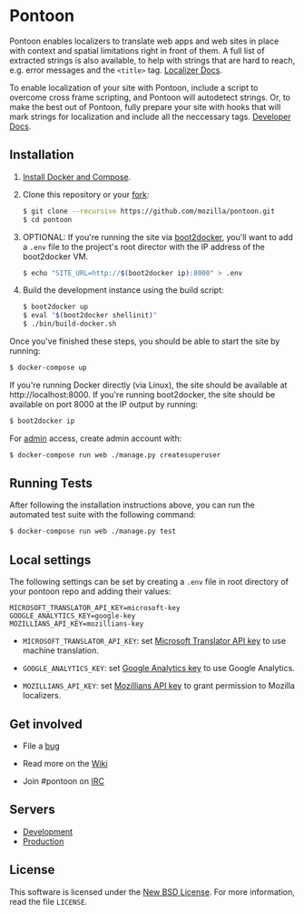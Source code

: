Pontoon
=======
Pontoon enables localizers to translate web apps and web sites in place with context and spatial limitations right in front of them. A full list of extracted strings is also available, to help with strings that are hard to reach, e.g. error messages and the `<title>` tag. [Localizer Docs](https://developer.mozilla.org/en-US/docs/Localizing_with_Pontoon).

To enable localization of your site with Pontoon, include a script to overcome cross frame scripting, and Pontoon will autodetect strings. Or, to make the best out of Pontoon, fully prepare your site with hooks that will mark strings for localization and include all the neccessary tags. [Developer Docs](https://developer.mozilla.org/en-US/docs/Implementing_Pontoon_Mozilla).


Installation
------------
1. [Install Docker and Compose](https://docs.docker.com/compose/install/).

2. Clone this repository or your [fork](http://help.github.com/fork-a-repo/):

   ```sh
   $ git clone --recursive https://github.com/mozilla/pontoon.git
   $ cd pontoon
   ```

3. OPTIONAL: If you're running the site via [boot2docker](http://boot2docker.io/),
you'll want to add a `.env` file to the project's root director with the IP
address of the boot2docker VM.

   ```sh
   $ echo "SITE_URL=http://$(boot2docker ip):8000" > .env
   ```

4. Build the development instance using the build script:

   ```sh
   $ boot2docker up
   $ eval "$(boot2docker shellinit)"
   $ ./bin/build-docker.sh
   ```

Once you've finished these steps, you should be able to start the site by
running:

```sh
$ docker-compose up
```

If you're running Docker directly (via Linux), the site should be available at
http://localhost:8000. If you're running boot2docker, the site should be
available on port 8000 at the IP output by running:

```sh
$ boot2docker ip
```

For [admin](http://localhost:8000/admin/) access, create admin account with:

```sh
$ docker-compose run web ./manage.py createsuperuser
```


Running Tests
-------------
After following the installation instructions above, you can run the automated
test suite with the following command:

```sh
$ docker-compose run web ./manage.py test
```


Local settings
--------------
The following settings can be set by creating a `.env` file in root directory of
your pontoon repo and adding their values:

```
MICROSOFT_TRANSLATOR_API_KEY=microsoft-key
GOOGLE_ANALYTICS_KEY=google-key
MOZILLIANS_API_KEY=mozillians-key
```

* `MICROSOFT_TRANSLATOR_API_KEY`: set [Microsoft Translator API key](http://msdn.microsoft.com/en-us/library/hh454950) to use machine translation.

* `GOOGLE_ANALYTICS_KEY`: set [Google Analytics key](https://www.google.com/analytics/) to use Google Analytics.

* `MOZILLIANS_API_KEY`: set [Mozillians API key](https://wiki.mozilla.org/Mozillians/API-Specification) to grant permission to Mozilla localizers.


Get involved
------------
* File a [bug](https://bugzilla.mozilla.org/enter_bug.cgi?product=Webtools&component=Pontoon&rep_platform=all&op_sys=all)

* Read more on the [Wiki](https://github.com/mozilla/pontoon/wiki)

* Join #pontoon on [IRC](https://cbe001.chat.mibbit.com/?url=irc%3A%2F%2Firc.mozilla.org%2Fpontoon)


Servers
-------
* [Development](https://pontoon-dev.allizom.org/)
* [Production](https://pontoon.mozilla.org/)


License
-------
This software is licensed under the [New BSD License](http://creativecommons.org/licenses/BSD/). For more information, read the file `LICENSE`.
